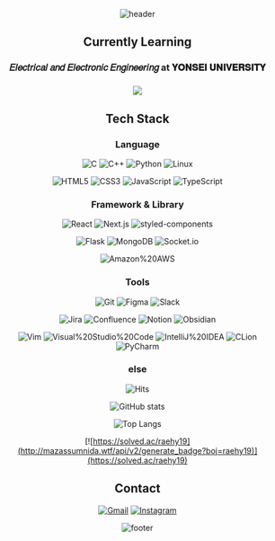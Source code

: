 <div align="center">
  
  ![header](https://capsule-render.vercel.app/api?type=waving&color=gradient&height=270&section=header&text=Raehyeon%20Jeong&fontSize=90)
  
  ## Currently Learning
  
  ### 𝐸𝑙𝑒𝑐𝑡𝑟𝑖𝑐𝑎𝑙 𝑎𝑛𝑑 𝐸𝑙𝑒𝑐𝑡𝑟𝑜𝑛𝑖𝑐 𝐸𝑛𝑔𝑖𝑛𝑒𝑒𝑟𝑖𝑛𝑔 at 𝐘𝐎𝐍𝐒𝐄𝐈 𝐔𝐍𝐈𝐕𝐄𝐑𝐒𝐈𝐓𝐘

### [![](https://img.shields.io/badge/🦅Yonsei_Univ-00205B.svg?&style=plastic&link=https://www.yonsei.ac.kr/sc/)](https://www.yonsei.ac.kr/sc/)

## Tech Stack

### Language

![C](https://img.shields.io/badge/C-A8B9CC.svg?&style=for-the-badge&logo=C&logoColor=white)
![C++](https://img.shields.io/badge/C++-00599C.svg?&style=for-the-badge&logo=C%2B%2B&logoColor=white)
![Python](https://img.shields.io/badge/Python-3776AB.svg?&style=for-the-badge&logo=Python&logoColor=white)
![Linux](https://img.shields.io/badge/Linux-FCC624.svg?&style=for-the-badge&logo=Linux&logoColor=white)

![HTML5](https://img.shields.io/badge/HTML5-E34F26.svg?&style=for-the-badge&logo=HTML5&logoColor=white)
![CSS3](https://img.shields.io/badge/CSS3-1572B6.svg?&style=for-the-badge&logo=CSS3&logoColor=white)
![JavaScript](https://img.shields.io/badge/JavaScript-F7DF1E.svg?&style=for-the-badge&logo=JavaScript&logoColor=white)
![TypeScript](https://img.shields.io/badge/TypeScript-3178C6.svg?&style=for-the-badge&logo=TypeScript&logoColor=white)

### Framework & Library

![React](https://img.shields.io/badge/React-61DAFB.svg?&style=for-the-badge&logo=React&logoColor=white)
![Next.js](https://img.shields.io/badge/Next.js-000000.svg?&style=for-the-badge&logo=Next.js&logoColor=white)
![styled-components](https://img.shields.io/badge/styled--components-DB7093.svg?&style=for-the-badge&logo=styled-components&logoColor=white)

![Flask](https://img.shields.io/badge/Flask-000000.svg?&style=for-the-badge&logo=Flask&logoColor=white)
![MongoDB](https://img.shields.io/badge/MongoDB-47A248.svg?&style=for-the-badge&logo=MongoDB&logoColor=white)
![Socket.io](https://img.shields.io/badge/Socket.io-010101.svg?&style=for-the-badge&logo=Socket.io&logoColor=white)

![Amazon%20AWS](https://img.shields.io/badge/Amazon%20AWS-232F3E.svg?&style=for-the-badge&logo=Amazon%20AWS&logoColor=white)

### Tools

![Git](https://img.shields.io/badge/Git-F05032.svg?&style=for-the-badge&logo=Git&logoColor=white)
![Figma](https://img.shields.io/badge/Figma-F24E1E.svg?&style=for-the-badge&logo=Figma&logoColor=white)
![Slack](https://img.shields.io/badge/Slack-4A154B.svg?&style=for-the-badge&logo=Slack&logoColor=white)

![Jira](https://img.shields.io/badge/Jira-0052CC.svg?&style=for-the-badge&logo=Jira&logoColor=white)
![Confluence](https://img.shields.io/badge/Confluence-172B4D.svg?&style=for-the-badge&logo=Confluence&logoColor=white)
![Notion](https://img.shields.io/badge/Notion-000000.svg?&style=for-the-badge&logo=Notion&logoColor=white)
![Obsidian](https://img.shields.io/badge/Obsidian-483699.svg?&style=for-the-badge&logo=Obsidian&logoColor=white)

![Vim](https://img.shields.io/badge/Vim-019733.svg?&style=for-the-badge&logo=Vim&logoColor=white)
![Visual%20Studio%20Code](https://img.shields.io/badge/Visual%20Studio%20Code-007ACC.svg?&style=for-the-badge&logo=Visual%20Studio%20Code&logoColor=white)
![IntelliJ%20IDEA](https://img.shields.io/badge/IntelliJ%20IDEA-000000.svg?&style=for-the-badge&logo=IntelliJ%20IDEA&logoColor=white)
![CLion](https://img.shields.io/badge/CLion-000000.svg?&style=for-the-badge&logo=CLion&logoColor=white)
![PyCharm](https://img.shields.io/badge/PyCharm-000000.svg?&style=for-the-badge&logo=PyCharm&logoColor=white)

### else

![Hits](https://hits.seeyoufarm.com/api/count/incr/badge.svg?url=https%3A%2F%2Fgithub.com%2Fraehy19&count_bg=%2300205B&title_bg=%23555555&icon=&icon_color=%23E7E7E7&title=hits&edge_flat=false)

![GitHub stats](https://github-readme-stats.vercel.app/api?username=raehy19&show_icons=true&theme=dracula)

![Top Langs](https://github-readme-stats.vercel.app/api/top-langs/?username=raehy19&layout=compact&theme=dracula)

[![https://solved.ac/raehy19](http://mazassumnida.wtf/api/v2/generate_badge?boj=raehy19)](https://solved.ac/raehy19)

## Contact

[![Gmail](https://img.shields.io/badge/Gmail-EA4335.svg?&style=plastic&logo=Gmail&logoColor=white&link=mailto:raehy19@gmail.com)](mailto:raehy19@gmail.com)
[![Instagram](https://img.shields.io/badge/Instagram-E4405F.svg?&style=plastic&logo=Instagram&logoColor=white&link=https://www.instagram.com/raehy_/)](https://www.instagram.com/raehy_/)

![footer](https://capsule-render.vercel.app/api?type=waving&color=gradient&height=90&section=footer&fontSize=90)

</div>
